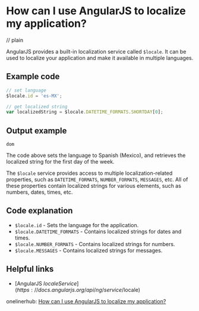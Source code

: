 # How can I use AngularJS to localize my application?
// plain

AngularJS provides a built-in localization service called `$locale`. It can be used to localize your application and make it available in multiple languages.

## Example code

```javascript
// set language
$locale.id = 'es-MX';

// get localized string
var localizedString = $locale.DATETIME_FORMATS.SHORTDAY[0];
```
## Output example
 `dom`

The code above sets the language to Spanish (Mexico), and retrieves the localized string for the first day of the week.

The `$locale` service provides access to multiple localization-related properties, such as `DATETIME_FORMATS`, `NUMBER_FORMATS`, `MESSAGES`, etc. All of these properties contain localized strings for various elements, such as numbers, dates, times, etc.

## Code explanation

- `$locale.id` - Sets the language for the application.
- `$locale.DATETIME_FORMATS` - Contains localized strings for dates and times.
- `$locale.NUMBER_FORMATS` - Contains localized strings for numbers.
- `$locale.MESSAGES` - Contains localized strings for messages.

## Helpful links
- [AngularJS $locale Service](https://docs.angularjs.org/api/ng/service/$locale)

onelinerhub: [How can I use AngularJS to localize my application?](https://onelinerhub.com/angularjs/how-can-i-use-angularjs-to-localize-my-application)